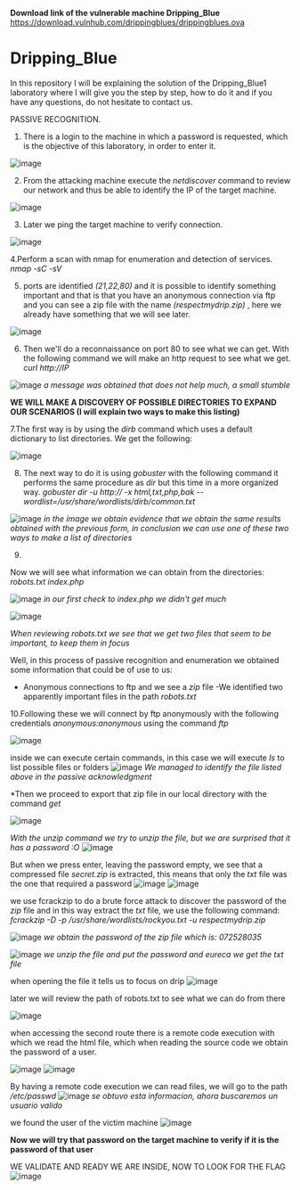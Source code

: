 **Download link of the vulnerable machine Dripping_Blue**
https://download.vulnhub.com/drippingblues/drippingblues.ova


# Dripping_Blue
In this repository I will be explaining the solution of the Dripping_Blue1 laboratory where I will give you the step by step, how to do it and if you have any questions, do not hesitate to contact us.

PASSIVE RECOGNITION.

1. There is a login to the machine in which a password is requested, which is the objective of this laboratory, in order to enter it.
   
![image](https://github.com/moistealth/Dripping_Blue/assets/108200081/ce3b183f-7608-4dff-b444-94462d9bf73c)

2. From the attacking machine execute the *netdiscover* command to review our network and thus be able to identify the IP of the target machine.
   
![image](https://github.com/moistealth/Dripping_Blue/assets/108200081/6adc9dae-42a8-468f-8c5d-10154dbc56c0)

3. Later we ping the target machine to verify connection.

![image](https://github.com/moistealth/Dripping_Blue/assets/108200081/8609c3ed-302e-42f0-b226-bdcd4270a24f)

4.Perform a scan with nmap for enumeration and detection of services.
*nmap -sC -sV <IP>*


5. ports are identified
*(21,22,80)*
and it is possible to identify something important and that is that you have an anonymous connection via ftp and you can see a zip file with the name
*(respectmydrip.zip)* , here we already have something that we will see later.

![image](https://github.com/moistealth/Dripping_Blue/assets/108200081/effb467f-cbda-4250-8afc-dad4a68a1401)

6. Then we'll do a reconnaissance on port 80 to see what we can get.
With the following command we will make an http request to see what we get.
*curl http://IP*

![image](https://github.com/moistealth/Dripping_Blue/assets/108200081/deeaeecb-b87a-494c-bb41-243d05a3ec70)
*a message was obtained that does not help much, a small stumble*

**WE WILL MAKE A DISCOVERY OF POSSIBLE DIRECTORIES TO EXPAND OUR SCENARIOS (I will explain two ways to make this listing)**


7.The first way is by using the *dirb <ip>* command which uses a default dictionary to list directories.
We get the following:

![image](https://github.com/moistealth/Dripping_Blue/assets/108200081/ad97af3e-04ff-46ce-bc2b-1585daf3baae)

8. The next way to do it is using *gobuster* with the following command it performs the same procedure as *dir* but this time in a more organized way.
*gobuster dir -u http://<IP> -x html,txt,php,bak --wordlist=/usr/share/wordlists/dirb/common.txt*

![image](https://github.com/moistealth/Dripping_Blue/assets/108200081/e5824552-0236-4835-9c82-c38efb98bf03)
*in the image we obtain evidence that we obtain the same results obtained with the previous form, in conclusion we can use one of these two ways to make a list of directories*

9. 
Now we will see what information we can obtain from the directories:
*robots.txt*
*index.php*

![image](https://github.com/moistealth/Dripping_Blue/assets/108200081/2252c5d4-b4e3-4704-8e45-12be062b69e7)
*in our first check to *index.php* we didn't get much*

![image](https://github.com/moistealth/Dripping_Blue/assets/108200081/f5c3e48e-1b22-418f-bc7a-f7dd8b73aea3)
 
 *When reviewing *robots.txt* we see that we get two files that seem to be important, to keep them in focus*


 Well, in this process of passive recognition and enumeration we obtained some information that could be of use to us:
 
- Anonymous connections to ftp and we see a *zip* file
-We identified two apparently important files in the path *robots.txt*


10.Following these we will connect by ftp anonymously with the following credentials *anonymous:anonymous* using the command *ftp <IP>*

![image](https://github.com/moistealth/Dripping_Blue/assets/108200081/f1feca26-e924-405b-b701-2b3cf787df32)

inside we can execute certain commands, in this case we will execute *ls* to list possible files or folders
![image](https://github.com/moistealth/Dripping_Blue/assets/108200081/288f1bcd-d3df-43f6-b592-6710468a29b5)
*We managed to identify the file listed above in the passive acknowledgment*

*Then we proceed to export that zip file in our local directory with the command *get <file name>*

![image](https://github.com/moistealth/Dripping_Blue/assets/108200081/440c3712-3593-4715-a633-fdc6f7c8f793)


*With the *unzip* command we try to unzip the file, but we are surprised that it has a password :O*
![image](https://github.com/moistealth/Dripping_Blue/assets/108200081/0050d0a5-d89e-4c5b-83ff-a01373cec124)


But when we press enter, leaving the password empty, we see that a compressed file *secret.zip* is extracted, this means that only the *txt* file was the one that required a password
![image](https://github.com/moistealth/Dripping_Blue/assets/108200081/ea386731-1638-4c07-83dd-1d6006009302)
![image](https://github.com/moistealth/Dripping_Blue/assets/108200081/d2476a54-1405-40e4-8219-89df801a3af3)


we use fcrackzip to do a brute force attack to discover the password of the *zip* file and in this way extract the *txt* file, we use the following command: *fcrackzip -D -p /usr/share/wordlists/rockyou.txt -u respectmydrip.zip*

![image](https://github.com/moistealth/Dripping_Blue/assets/108200081/9e4e3991-32f4-40d1-a806-629bbe76819d)
*we obtain the password of the zip file which is: *072528035**


![image](https://github.com/moistealth/Dripping_Blue/assets/108200081/408ca3e2-bb40-4445-8fdd-c6f18a5010af)
*we unzip the file and put the password and eureca we get the txt file*


when opening the file it tells us to focus on drip
![image](https://github.com/moistealth/Dripping_Blue/assets/108200081/e3d5def5-19c4-4cdb-939a-794687297b1f)


later we will review the path of robots.txt to see what we can do from there

![image](https://github.com/moistealth/Dripping_Blue/assets/108200081/f6d1e7c0-dd42-481a-ac4d-08a108d3ea80)


when accessing the second route there is a remote code execution with which we read the html file, which when reading the source code we obtain the password of a user.

![image](https://github.com/moistealth/Dripping_Blue/assets/108200081/6253fc18-1112-4539-bfb6-d66b82fb2d18)
![image](https://github.com/moistealth/Dripping_Blue/assets/108200081/8c2cca22-c41b-491a-b2b3-f5eb633c8fad)


By having a remote code execution we can read files, we will go to the path */etc/passwd*
![image](https://github.com/moistealth/Dripping_Blue/assets/108200081/65fa6435-1335-4ec9-a515-ec8222adcd5f)
*se obtuvo esta informacion, ahora buscaremos un usuario valido*


we found the user of the victim machine
![image](https://github.com/moistealth/Dripping_Blue/assets/108200081/c3576fcf-dd45-4c50-a3e4-2c94b6b9f10d)


**Now we will try that password on the target machine to verify if it is the password of that user**


WE VALIDATE AND READY WE ARE INSIDE, NOW TO LOOK FOR THE FLAG
![image](https://github.com/moistealth/Dripping_Blue/assets/108200081/224fd67b-610a-4d25-a5f7-c29c2167cd9e)



